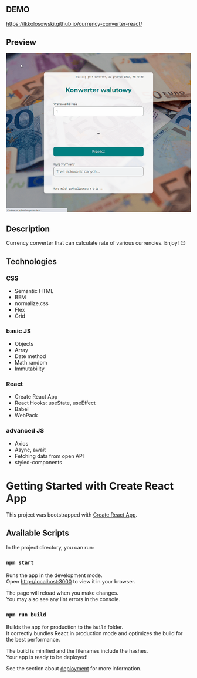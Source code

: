 ## DEMO

https://lkkolosowski.github.io/currency-converter-react/

## Preview

![currency converter preview](preview.gif)

## Description

Currency converter that can calculate rate of various currencies. Enjoy! 😊

## Technologies

### CSS
- Semantic HTML
- BEM
- normalize.css
- Flex
- Grid

### basic JS
- Objects
- Array
- Date method
- Math.random
- Immutability

### React
- Create React App
- React Hooks: useState, useEffect
- Babel
- WebPack

### advanced JS
- Axios
- Async, await
- Fetching data from open API
- styled-components

# Getting Started with Create React App

This project was bootstrapped with [Create React App](https://github.com/facebook/create-react-app).

## Available Scripts

In the project directory, you can run:

### `npm start`

Runs the app in the development mode.\
Open [http://localhost:3000](http://localhost:3000) to view it in your browser.

The page will reload when you make changes.\
You may also see any lint errors in the console.

### `npm run build`

Builds the app for production to the `build` folder.\
It correctly bundles React in production mode and optimizes the build for the best performance.

The build is minified and the filenames include the hashes.\
Your app is ready to be deployed!

See the section about [deployment](https://facebook.github.io/create-react-app/docs/deployment) for more information.
